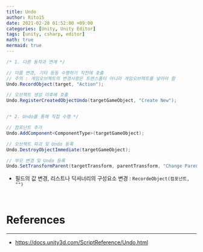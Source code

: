 ```yaml
---
title: Undo
author: Rito15
date: 2021-02-28 01:52:00 +09:00
categories: [Unity, Unity Editor]
tags: [unity, csharp, editor]
math: true
mermaid: true
---
```


```cs
/* 1. 다른 동작과 연계 */

// 이름 변경, 기타 등등 수행하기 직전에 호출
// 주의 : 게임오브젝트의 변경사항은 트랜스폼이 아니라 게임오브젝트를 넣어야 함
Undo.RecordObject(target, "Action");

// 오브젝트 생성 이후에 호출
Undo.RegisterCreatedObjectUndo(targetGameObject, "Create New");


/* 2. Undo를 통해 직접 수행 */

// 컴포넌트 추가
Undo.AddComponent<ComponentType>(targetGameObject);

// 오브젝트 파괴 및 Undo 등록
Undo.DestroyObjectImmediate(targetGameObject);

// 부모 변경 및 Undo 등록
Undo.SetTransformParent(targetTransform, parentTransform, "Change Parent");
```

- 필드의 값 변경, 리스트나 딕셔너리의 구성요소 변경 : `RecordeObject(컴포넌트, "")`


<br>

# References
---
- <https://docs.unity3d.com/ScriptReference/Undo.html>